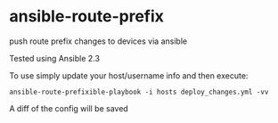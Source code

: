 # ansible-route-prefix
push route prefix changes to devices via ansible

Tested using Ansible 2.3

To use simply update your host/username info and then
execute:
```
ansible-route-prefixible-playbook -i hosts deploy_changes.yml -vv
```

A diff of the config will be saved
